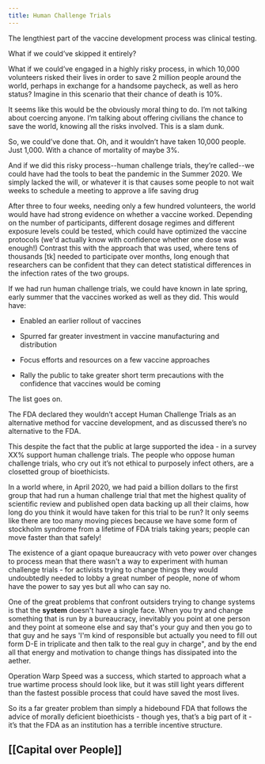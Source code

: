 ```yaml
---
title: Human Challenge Trials
---
```


The lengthiest part of the vaccine development process was clinical testing. 

What if we could’ve skipped it entirely?

What if we could’ve engaged in a highly risky process, in which 10,000 volunteers risked their lives in order to save 2 million people around the world, perhaps in exchange for a handsome paycheck, as well as hero status? Imagine in this scenario that their chance of death is 10%.

It seems like this would be the obviously moral thing to do. I’m not talking about coercing anyone. I’m talking about offering civilians the chance to save the world, knowing all the risks involved. This is a slam dunk.

So, we could’ve done that. Oh, and it wouldn’t have taken 10,000 people. Just 1,000. With a chance of mortality of maybe 3%.

And if we did this risky process--human challenge trials, they’re called--we could have had the tools to beat the pandemic in the Summer 2020. We simply lacked the will, or whatever it is that causes some people to not wait weeks to schedule a meeting to approve a life saving drug

After three to four weeks, needing only a few hundred volunteers, the world would have had strong evidence on whether a vaccine worked. Depending on the number of participants, different dosage regimes and different exposure levels could be tested, which could have optimized the vaccine protocols (we'd actually know with confidence whether one dose was enough!) Contrast this with the approach that was used, where tens of thousands [tk] needed to participate over months, long enough that researchers can be confident that they can detect statistical differences in the infection rates of the two groups. 

If we had run human challenge trials, we could have known in late spring, early summer that the vaccines worked as well as they did. This would have:

*   Enabled an earlier rollout of vaccines

*   Spurred far greater investment in vaccine manufacturing and distribution

*   Focus efforts and resources on a few vaccine approaches

*   Rally the public to take greater short term precautions with the confidence that vaccines would be coming

The list goes on.

The FDA declared they wouldn’t accept Human Challenge Trials as an alternative method for vaccine development, and as discussed there’s no alternative to the FDA. 

This despite the fact that the public at large supported the idea - in a survey XX% support human challenge trials. The people who oppose human challenge trials, who cry out it’s not ethical to purposely infect others, are a closetted group of bioethicists.

In a world where, in April 2020, we had paid a billion dollars to the first group that had run a human challenge trial that met the highest quality of scientific review and published open data backing up all their claims, how long do you think it would have taken for this trial to be run? It only seems like there are too many moving pieces because we have some form of stockholm syndrome from a lifetime of FDA trials taking years; people can move faster than that safely!

The existence of a giant opaque bureaucracy with veto power over changes to process mean that there wasn't a way to experiment with human challenge trials - for activists trying to change things they would undoubtedly needed to lobby a great number of people, none of whom have the power to say yes but all who can say no.

One of the great problems that confront outsiders trying to change systems is that the **system** doesn't have a single face. When you try and change something that is run by a bureaucracy, inevitably you point at one person and they point at someone else and say that's your guy and then you go to that guy and he says 'I'm kind of responsible but actually you need to fill out form D-E in triplicate and then talk to the real guy in charge", and by the end all that energy and motivation to change things has dissipated into the aether.

Operation Warp Speed was a success, which started to approach what a true wartime process should look like, but it was still light years different than the fastest possible process that could have saved the most lives.

So its a far greater problem than simply a hidebound FDA that follows the advice of morally deficient bioethicists - though yes, that’s a big part of it - it’s that the FDA as an institution has a terrible incentive structure.

## [[Capital over People]]
